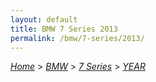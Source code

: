 ```yaml
---
layout: default
title: BMW 7 Series 2013
permalink: /bmw/7-series/2013/
---
```

[*Home*](/) > [*BMW*](/bmw/) > [*7 Series*](/bmw/7-series/) > [*YEAR*](/bmw/7-series/year/)
